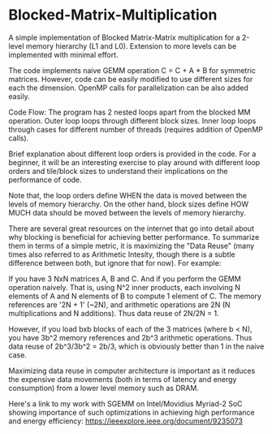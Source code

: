# Blocked-Matrix-Multiplication

A simple implementation of Blocked Matrix-Matrix multiplication for a 2-level memory hierarchy (L1 and L0). Extension to more levels can be implemented with minimal effort.

The code implements naive GEMM operation C = C + A * B for symmetric matrices.
However, code can be easily modified to use different sizes for each the dimension. OpenMP calls for parallelization can be also added easily.

Code Flow:
The program has 2 nested loops apart from the blocked MM operation.
Outer loop loops through different block sizes.
Inner loop loops through cases for different number of threads (requires addition of OpenMP calls).

Brief explanation about different loop orders is provided in the code. For a beginner, it will be an interesting exercise to play around with different loop orders and tile/block sizes to understand their implications on the performance of code.

Note that, the loop orders define WHEN the data is moved between the levels of memory hierarchy.
On the other hand, block sizes define HOW MUCH data should be moved between the levels of memory hierarchy.

There are several great resources on the internet that go into detail about why blocking is beneficial for achieving better performance. To summarize them in terms of a simple metric, it is maximizing the "Data Reuse" (many times also referred to as Arithmetic Intesity, though there is a subtle difference between both, but ignore that for now). For example:

If you have 3 NxN matrices A, B and C. And if you perform the GEMM operation naively. That is, using N^2 inner products, each involving N elements of A and N elements of B to compute 1 element of C. The memory references are '2N + 1' (~2N), and arithmetic operations are 2N (N multiplications and N additions). Thus data reuse of 2N/2N = 1.

However, if you load bxb blocks of each of the 3 matrices (where b < N), you have 3b^2 memory references and 2b^3 arithmetic operations. Thus data reuse of 2b^3/3b^2 = 2b/3, which is obviously better than 1 in the naive case.

Maximizing data reuse in computer architecture is important as it reduces the expensive data movements (both in terms of latency and energy consumption) from a lower level memory such as DRAM.

Here's a link to my work with SGEMM on Intel/Movidius Myriad-2 SoC showing importance of such optimizations in achieving high performance and energy efficiency: https://ieeexplore.ieee.org/document/9235073
